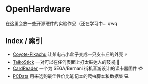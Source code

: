 # OpenHardware

在这里会放一些开源硬件的实验作品（还在学习中... qwq

## Index / 索引

* [Coyote-Pikachu](./Coyote-Pikachu/) 让某电击小盒子变成一只皮卡丘的外壳 ⚡️
* [TaikoStick](./TaikoStick/) 一对可以在任何表面上打太鼓达人的鼓槌 🥁
* [CardReader](./CardReader/) 一个为 SEGA/Bemani 街机音游设计的读卡器固件 💳
* [PCData](./PCData/) 用来选购最佳性价比笔记本的爬虫脚本和数据集 💻
